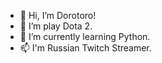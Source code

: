 - 👋 Hi, I’m Dorotoro!
- 👀 I’m play Dota 2.
- 🌱 I’m currently learning Python.
- 📫 I'm  Russian Twitch Streamer.

